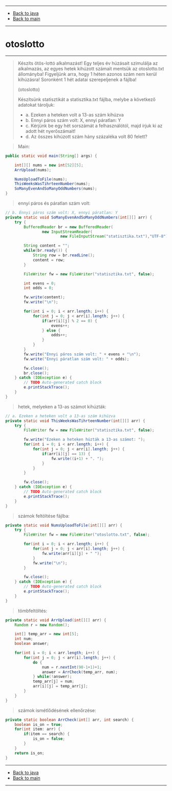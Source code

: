 
---

- [Back to java](../../java.md)
- [Back to main](../../../../README.md)

---

# otoslotto

---

> Készíts ötös-lottó alkalmazást! 
> Egy teljes év húzásait szimulálja az alkalmazás, 
> az egyes hetek kihúzott számait mentsük az otoslotto.txt állományba! 
> Figyeljünk arra, hogy 1 héten azonos szám nem kerül kihúzásra! 
> Soronként 1 hét adatai szerepeljenek a fájlba! 
>
> (otoslotto)
>
> Készítsünk statisztikát a statisztika.txt fájlba, 
> melybe a következő adatokat tároljuk:
>
> - a. Ezeken a heteken volt a 13-as szám kihúzva
> - b. Ennyi páros szám volt: X, ennyi páratlan: Y
> - c. Kérjünk be egy hét sorszámát a felhasználótól, majd írjuk ki az adott hét nyerőszámait!
> - d. Az összes kihúzott szám hány százaléka volt 80 felett?

> Main:

```java
public static void main(String[] args) {

	int[][] nums = new int[52][5];
	ArrUpload(nums);

	NumsUploadToFile(nums);
    ThisWeeksWasTihrteenNumber(nums);
    SoManyEvenAndSoManyOddNumbers(nums);
}
```

> ennyi páros és páratlan szám volt:

```java
// b. Ennyi páros szám volt: X, ennyi páratlan: Y
private static void SoManyEvenAndSoManyOddNumbers(int[][] arr) {
	try {
		BufferedReader br = new BufferedReader(
				new InputStreamReader(
						new FileInputStream("statisztika.txt"),"UTF-8"));

		String content = "";
		while(br.ready()) {
			String row = br.readLine();
			content = row;
		}

		FileWriter fw = new FileWriter("statisztika.txt", false);

		int evens = 0;
		int odds = 0;

		fw.write(content);
		fw.write("\n");

		for(int i = 0; i < arr.length; i++) {
			for(int j = 0; j < arr[i].length; j++) {
				if(arr[i][j] % 2 == 0) {
					evens++;
				} else {
					odds++;
				}
			}
		}
		fw.write("Ennyi páros szám volt: " + evens + "\n");
		fw.write("Ennyi páratlan szám volt: " + odds);

		fw.close();
		br.close();
	} catch (IOException e) {
		// TODO Auto-generated catch block
		e.printStackTrace();
	}
}
```

> hetek, melyeken a 13-as számot kihúzták:

```java
// a. Ezeken a heteken volt a 13-as szám kihúzva
private static void ThisWeeksWasTihrteenNumber(int[][] arr) {
	try {
		FileWriter fw = new FileWriter("statisztika.txt", false);

		fw.write("Ezeken a heteken húzták a 13-as számot: ");
		for(int i = 0; i < arr.length; i++) {
			for(int j = 0; j < arr[i].length; j++) {
				if(arr[i][j] == 13) {
					fw.write((i+1) + ". ");
				}
			}
		}

		fw.close();
	} catch (IOException e) {
		// TODO Auto-generated catch block
		e.printStackTrace();
	}
}
```

> számok feltöltése fájlba:

```java
private static void NumsUploadToFile(int[][] arr) {
	try {
		FileWriter fw = new FileWriter("otoslotto.txt", false);

		for(int i = 0; i < arr.length; i++) {
			for(int j = 0; j < arr[i].length; j++) {
				fw.write(arr[i][j] + " ");
			}
			fw.write("\n");
		}

		fw.close();
	} catch (IOException e) {
		// TODO Auto-generated catch block
		e.printStackTrace();
	}
}
```

> tömbfeltöltés:

```java
private static void ArrUpload(int[][] arr) {
	Random r = new Random();

	int[] temp_arr = new int[5];
	int num;
	boolean answer;

	for(int i = 0; i < arr.length; i++) {
		for(int j = 0; j < arr[i].length; j++) {
			do {
				num = r.nextInt(90-1+1)+1;
				answer = ArrCheck(temp_arr, num);
			} while(!answer);
			temp_arr[j] = num;
			arr[i][j] = temp_arr[j];
		}
	}
}
```

> számok ismétlődésének ellenőrzése:

```java
private static boolean ArrCheck(int[] arr, int search) {
	boolean is_on = true;
	for(int item: arr) {
		if(item == search) {
			is_on = false;
		}
	}
	return is_on;
}
```

---

- [Back to java](../../java.md)
- [Back to main](../../../../README.md)

---